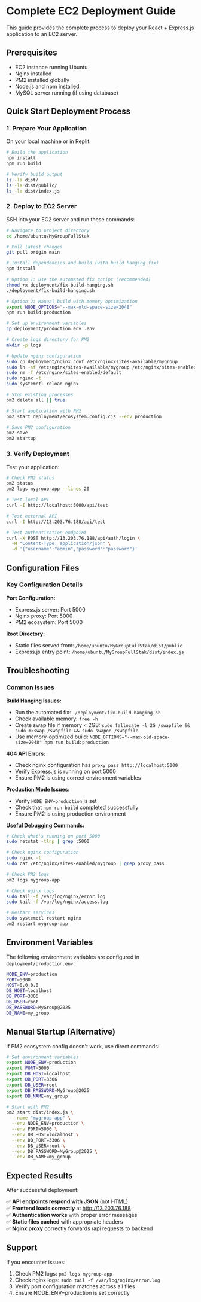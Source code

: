 # Complete EC2 Deployment Guide

This guide provides the complete process to deploy your React + Express.js application to an EC2 server.

## Prerequisites

- EC2 instance running Ubuntu
- Nginx installed
- PM2 installed globally
- Node.js and npm installed
- MySQL server running (if using database)

## Quick Start Deployment Process

### 1. Prepare Your Application

On your local machine or in Replit:

```bash
# Build the application
npm install
npm run build

# Verify build output
ls -la dist/
ls -la dist/public/
ls -la dist/index.js
```

### 2. Deploy to EC2 Server

SSH into your EC2 server and run these commands:

```bash
# Navigate to project directory
cd /home/ubuntu/MyGroupFullStak

# Pull latest changes
git pull origin main

# Install dependencies and build (with build hanging fix)
npm install

# Option 1: Use the automated fix script (recommended)
chmod +x deployment/fix-build-hanging.sh
./deployment/fix-build-hanging.sh

# Option 2: Manual build with memory optimization
export NODE_OPTIONS="--max-old-space-size=2048"
npm run build:production

# Set up environment variables
cp deployment/production.env .env

# Create logs directory for PM2
mkdir -p logs

# Update nginx configuration
sudo cp deployment/nginx.conf /etc/nginx/sites-available/mygroup
sudo ln -sf /etc/nginx/sites-available/mygroup /etc/nginx/sites-enabled/
sudo rm -f /etc/nginx/sites-enabled/default
sudo nginx -t
sudo systemctl reload nginx

# Stop existing processes
pm2 delete all || true

# Start application with PM2
pm2 start deployment/ecosystem.config.cjs --env production

# Save PM2 configuration
pm2 save
pm2 startup
```

### 3. Verify Deployment

Test your application:

```bash
# Check PM2 status
pm2 status
pm2 logs mygroup-app --lines 20

# Test local API
curl -I http://localhost:5000/api/test

# Test external API
curl -I http://13.203.76.188/api/test

# Test authentication endpoint
curl -X POST http://13.203.76.188/api/auth/login \
  -H "Content-Type: application/json" \
  -d '{"username":"admin","password":"password"}'
```

## Configuration Files

### Key Configuration Details

**Port Configuration:**
- Express.js server: Port 5000
- Nginx proxy: Port 5000 
- PM2 ecosystem: Port 5000

**Root Directory:**
- Static files served from: `/home/ubuntu/MyGroupFullStak/dist/public`
- Express.js entry point: `/home/ubuntu/MyGroupFullStak/dist/index.js`

## Troubleshooting

### Common Issues

**Build Hanging Issues:**
- Run the automated fix: `./deployment/fix-build-hanging.sh`
- Check available memory: `free -h`
- Create swap file if memory < 2GB: `sudo fallocate -l 2G /swapfile && sudo mkswap /swapfile && sudo swapon /swapfile`
- Use memory-optimized build: `NODE_OPTIONS="--max-old-space-size=2048" npm run build:production`

**404 API Errors:**
- Check nginx configuration has `proxy_pass http://localhost:5000`
- Verify Express.js is running on port 5000
- Ensure PM2 is using correct environment variables

**Production Mode Issues:**
- Verify `NODE_ENV=production` is set
- Check that `npm run build` completed successfully
- Ensure PM2 is using production environment

**Useful Debugging Commands:**

```bash
# Check what's running on port 5000
sudo netstat -tlnp | grep :5000

# Check nginx configuration
sudo nginx -t
sudo cat /etc/nginx/sites-enabled/mygroup | grep proxy_pass

# Check PM2 logs
pm2 logs mygroup-app

# Check nginx logs
sudo tail -f /var/log/nginx/error.log
sudo tail -f /var/log/nginx/access.log

# Restart services
sudo systemctl restart nginx
pm2 restart mygroup-app
```

## Environment Variables

The following environment variables are configured in `deployment/production.env`:

```bash
NODE_ENV=production
PORT=5000
HOST=0.0.0.0
DB_HOST=localhost
DB_PORT=3306
DB_USER=root
DB_PASSWORD=MyGroup@2025
DB_NAME=my_group
```

## Manual Startup (Alternative)

If PM2 ecosystem config doesn't work, use direct commands:

```bash
# Set environment variables
export NODE_ENV=production
export PORT=5000
export DB_HOST=localhost
export DB_PORT=3306
export DB_USER=root
export DB_PASSWORD=MyGroup@2025
export DB_NAME=my_group

# Start with PM2
pm2 start dist/index.js \
  --name "mygroup-app" \
  --env NODE_ENV=production \
  --env PORT=5000 \
  --env DB_HOST=localhost \
  --env DB_PORT=3306 \
  --env DB_USER=root \
  --env DB_PASSWORD=MyGroup@2025 \
  --env DB_NAME=my_group
```

## Expected Results

After successful deployment:

✅ **API endpoints respond with JSON** (not HTML)  
✅ **Frontend loads correctly** at http://13.203.76.188  
✅ **Authentication works** with proper error messages  
✅ **Static files cached** with appropriate headers  
✅ **Nginx proxy** correctly forwards /api requests to backend  

## Support

If you encounter issues:

1. Check PM2 logs: `pm2 logs mygroup-app`
2. Check nginx logs: `sudo tail -f /var/log/nginx/error.log`
3. Verify port configuration matches across all files
4. Ensure NODE_ENV=production is set correctly